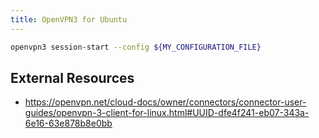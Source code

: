 ```yaml
---
title: OpenVPN3 for Ubuntu
---
```


```bash
openvpn3 session-start --config ${MY_CONFIGURATION_FILE}
```

## External Resources

- <https://openvpn.net/cloud-docs/owner/connectors/connector-user-guides/openvpn-3-client-for-linux.html#UUID-dfe4f241-eb07-343a-6e16-63e878b8e0bb>
